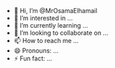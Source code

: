 - 👋 Hi, I’m @MrOsamaElhamail
- 👀 I’m interested in ...
- 🌱 I’m currently learning ...
- 💞️ I’m looking to collaborate on ...
- 📫 How to reach me ...
- 😄 Pronouns: ...
- ⚡ Fun fact: ...

<!---
MrOsamaElhamail/MrOsamaElhamail is a ✨ special ✨ repository because its `README.md` (this file) appears on your GitHub profile.
You can click the Preview link to take a look at your changes.
--->
